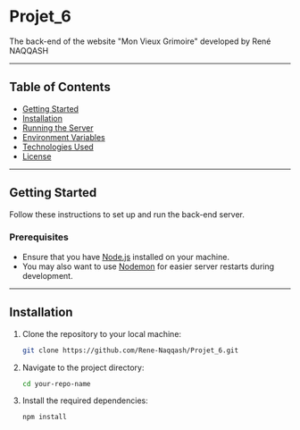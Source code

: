 # Projet_6

The back-end of the website "Mon Vieux Grimoire" developed by René NAQQASH

---

## Table of Contents
- [Getting Started](#getting-started)
- [Installation](#installation)
- [Running the Server](#running-the-server)
- [Environment Variables](#environment-variables)
- [Technologies Used](#technologies-used)
- [License](#license)

---

## Getting Started

Follow these instructions to set up and run the back-end server.

### Prerequisites

- Ensure that you have [Node.js](https://nodejs.org/) installed on your machine.
- You may also want to use [Nodemon](https://www.npmjs.com/package/nodemon) for easier server restarts during development.

---

## Installation

1. Clone the repository to your local machine:
   ```bash
   git clone https://github.com/Rene-Naqqash/Projet_6.git
   ```
2. Navigate to the project directory:
    ```bash
    cd your-repo-name
    ```
3. Install the required dependencies:

    ```
    npm install
    ```